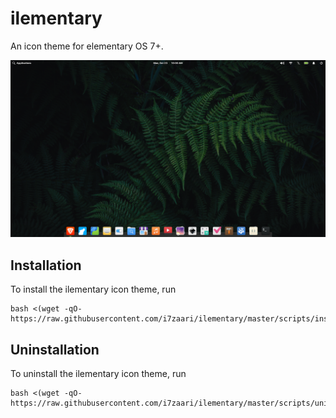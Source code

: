 # ilementary

An icon theme for elementary OS 7+.

![Desktop screenshot](screenshots/desktop.png)

## Installation

To install the ilementary icon theme, run

```
bash <(wget -qO- https://raw.githubusercontent.com/i7zaari/ilementary/master/scripts/install.sh)
```

## Uninstallation

To uninstall the ilementary icon theme, run

```
bash <(wget -qO- https://raw.githubusercontent.com/i7zaari/ilementary/master/scripts/uninstall.sh)
```